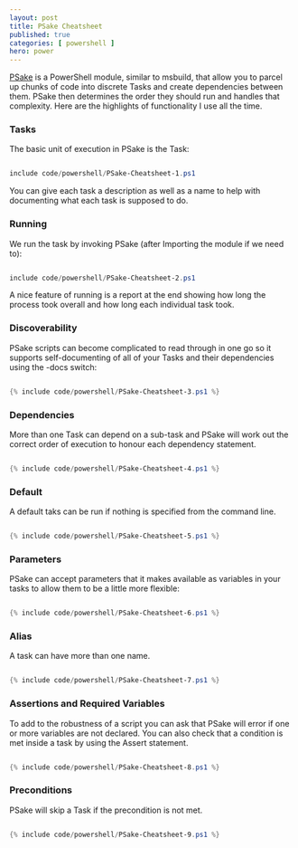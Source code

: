 ```yaml
---
layout: post
title: PSake Cheatsheet
published: true 
categories: [ powershell ]
hero: power
---
```


<a href="https://github.com/psake/psake/">PSake</a> is a PowerShell module, similar to msbuild, that allow you to parcel up chunks of code into discrete Tasks and 
create dependencies between them. PSake then determines the order they should run and handles that complexity. Here are the highlights of 
functionality I use all the time. 


### Tasks 

The basic unit of execution in PSake is the Task:


```powershell

include code/powershell/PSake-Cheatsheet-1.ps1

```

You can give each task a description as well as a name to help with documenting what each task is supposed to do.


### Running

We run the task by invoking PSake (after Importing the module if we need to):


```powershell

include code/powershell/PSake-Cheatsheet-2.ps1

```

A nice feature of running is a report at the end showing how long the process took overall and how 
long each individual task took.


### Discoverability

PSake scripts can become complicated to read through in one go so it supports self-documenting of all of 
your Tasks and their dependencies using the -docs switch:


```powershell

{% include code/powershell/PSake-Cheatsheet-3.ps1 %} 

```


### Dependencies 

More than one Task can depend on a sub-task and PSake will work out the correct order of 
execution to honour each dependency statement.


```powershell

{% include code/powershell/PSake-Cheatsheet-4.ps1 %}

```


### Default 

A default taks can be run if nothing is specified from the command line. 


```powershell

{% include code/powershell/PSake-Cheatsheet-5.ps1 %}

```


### Parameters

PSake can accept parameters that it makes available as variables in your tasks to allow them to be a little more flexible:


```powershell

{% include code/powershell/PSake-Cheatsheet-6.ps1 %}

```


### Alias

A task can have more than one name. 


```powershell

{% include code/powershell/PSake-Cheatsheet-7.ps1 %}

```


### Assertions and Required Variables

To add to the robustness of a script you can ask that PSake will error if one or more variables are not declared. You can 
also check that a condition is met inside a task by using the Assert statement. 


```powershell

{% include code/powershell/PSake-Cheatsheet-8.ps1 %}

```


### Preconditions 

PSake will skip a Task if the precondition is not met. 


```powershell

{% include code/powershell/PSake-Cheatsheet-9.ps1 %}

```

